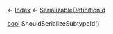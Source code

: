 ← [Index](Api-Index) ← [SerializableDefinitionId](VRage.ObjectBuilders.SerializableDefinitionId)

[bool](System.Boolean) ShouldSerializeSubtypeId()